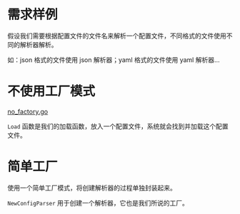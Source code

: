 # 需求样例

假设我们需要根据配置文件的文件名来解析一个配置文件，不同格式的文件使用不同的解析器解析。

如：json 格式的文件使用 json 解析器；yaml 格式的文件使用 yaml 解析器...

# 不使用工厂模式

[no_factory.go](./020_no_factory/no_factory.go)

`Load` 函数是我们的加载函数，放入一个配置文件，系统就会找到并加载这个配置文件。

# 简单工厂

使用一个简单工厂模式，将创建解析器的过程单独封装起来。

`NewConfigParser` 用于创建一个解析器，它也是我们所说的工厂。




